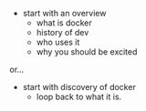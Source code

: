 
 - start with an overview
   - what is docker
   - history of dev
   - who uses it
   - why you should be excited


or...

 - start with discovery of docker
   - loop back to what it is.
